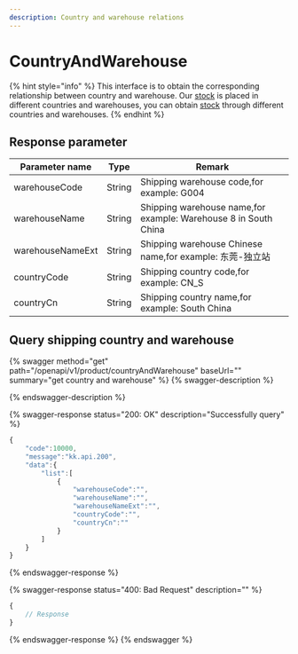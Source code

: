 ```yaml
---
description: Country and warehouse relations
---
```


# CountryAndWarehouse



{% hint style="info" %}
This interface is to obtain the corresponding relationship between country and warehouse. Our [stock](stock.md) is placed in different countries and warehouses, you can obtain [stock](stock.md) through different countries and warehouses.
{% endhint %}

## Response parameter

| Parameter name   | Type   | Remark                                                          |
| ---------------- | ------ | --------------------------------------------------------------- |
| warehouseCode    | String | Shipping warehouse code,for example: G004                       |
| warehouseName    | String | Shipping warehouse name,for example: Warehouse 8 in South China |
| warehouseNameExt | String | Shipping warehouse Chinese name,for example: 东莞-独立站             |
| countryCode      | String | Shipping country code,for example: CN\_S                        |
| countryCn        | String | Shipping country name,for example: South China                  |

## Query shipping country and warehouse

{% swagger method="get" path="/openapi/v1/product/countryAndWarehouse" baseUrl="" summary="get country and warehouse" %}
{% swagger-description %}

{% endswagger-description %}

{% swagger-response status="200: OK" description="Successfully query" %}
```javascript
{
    "code":10000,
    "message":"kk.api.200",
    "data":{
        "list":[
            {
                "warehouseCode":"",
                "warehouseName":"",
                "warehouseNameExt":"",
                "countryCode":"",
                "countryCn":""
            }
        ]
    }
}
```
{% endswagger-response %}

{% swagger-response status="400: Bad Request" description="" %}
```javascript
{
    // Response
}
```
{% endswagger-response %}
{% endswagger %}
